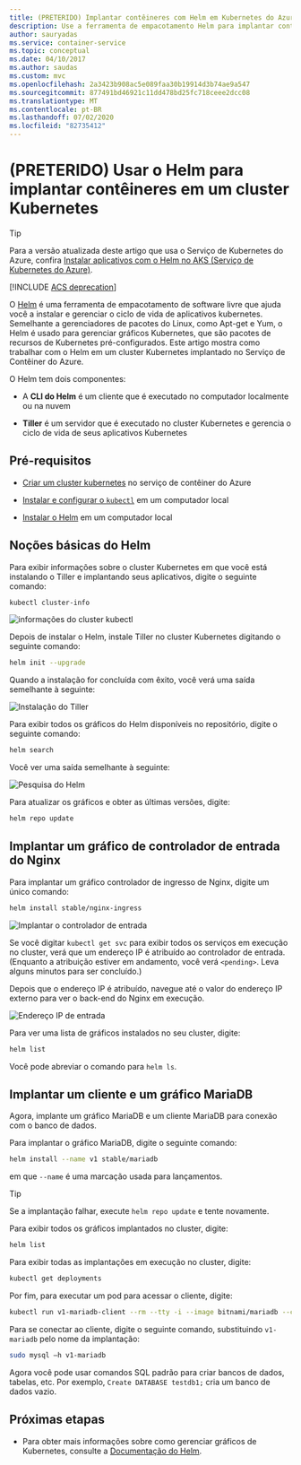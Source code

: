 ```yaml
---
title: (PRETERIDO) Implantar contêineres com Helm em Kubernetes do Azure
description: Use a ferramenta de empacotamento Helm para implantar contêineres em um cluster Kubernetes no Serviço de Contêiner do Azure
author: sauryadas
ms.service: container-service
ms.topic: conceptual
ms.date: 04/10/2017
ms.author: saudas
ms.custom: mvc
ms.openlocfilehash: 2a3423b908ac5e089faa30b19914d3b74ae9a547
ms.sourcegitcommit: 877491bd46921c11dd478bd25fc718ceee2dcc08
ms.translationtype: MT
ms.contentlocale: pt-BR
ms.lasthandoff: 07/02/2020
ms.locfileid: "82735412"
---
```

# <a name="deprecated-use-helm-to-deploy-containers-on-a-kubernetes-cluster"></a>(PRETERIDO) Usar o Helm para implantar contêineres em um cluster Kubernetes

> [!TIP]
> Para a versão atualizada deste artigo que usa o Serviço de Kubernetes do Azure, confira [Instalar aplicativos com o Helm no AKS (Serviço de Kubernetes do Azure)](../../aks/kubernetes-helm.md).

[!INCLUDE [ACS deprecation](../../../includes/container-service-kubernetes-deprecation.md)]

O [Helm](https://github.com/kubernetes/helm/) é uma ferramenta de empacotamento de software livre que ajuda você a instalar e gerenciar o ciclo de vida de aplicativos kubernetes. Semelhante a gerenciadores de pacotes do Linux, como Apt-get e Yum, o Helm é usado para gerenciar gráficos Kubernetes, que são pacotes de recursos de Kubernetes pré-configurados. Este artigo mostra como trabalhar com o Helm em um cluster Kubernetes implantado no Serviço de Contêiner do Azure.

O Helm tem dois componentes: 
* A **CLI do Helm** é um cliente que é executado no computador localmente ou na nuvem  

* **Tiller** é um servidor que é executado no cluster Kubernetes e gerencia o ciclo de vida de seus aplicativos Kubernetes 
 
## <a name="prerequisites"></a>Pré-requisitos

* [Criar um cluster kubernetes](container-service-kubernetes-walkthrough.md) no serviço de contêiner do Azure

* [Instalar e configurar o `kubectl`](../container-service-connect.md) em um computador local

* [Instalar o Helm](https://helm.sh/docs/intro/quickstart/) em um computador local

## <a name="helm-basics"></a>Noções básicas do Helm 

Para exibir informações sobre o cluster Kubernetes em que você está instalando o Tiller e implantando seus aplicativos, digite o seguinte comando:

```bash
kubectl cluster-info 
```
![informações do cluster kubectl](./media/container-service-kubernetes-helm/clusterinfo.png)
 
Depois de instalar o Helm, instale Tiller no cluster Kubernetes digitando o seguinte comando:

```bash
helm init --upgrade
```
Quando a instalação for concluída com êxito, você verá uma saída semelhante à seguinte:

![Instalação do Tiller](./media/container-service-kubernetes-helm/tiller-install.png)
 
 
 
 
Para exibir todos os gráficos do Helm disponíveis no repositório, digite o seguinte comando:

```bash 
helm search 
```

Você ver uma saída semelhante à seguinte:

![Pesquisa do Helm](./media/container-service-kubernetes-helm/helm-search.png)
 
Para atualizar os gráficos e obter as últimas versões, digite:

```bash 
helm repo update 
```
## <a name="deploy-an-nginx-ingress-controller-chart"></a>Implantar um gráfico de controlador de entrada do Nginx 
 
Para implantar um gráfico controlador de ingresso de Nginx, digite um único comando:

```bash
helm install stable/nginx-ingress 
```
![Implantar o controlador de entrada](./media/container-service-kubernetes-helm/nginx-ingress.png)

Se você digitar `kubectl get svc` para exibir todos os serviços em execução no cluster, verá que um endereço IP é atribuído ao controlador de entrada. (Enquanto a atribuição estiver em andamento, você verá `<pending>`. Leva alguns minutos para ser concluído.) 

Depois que o endereço IP é atribuído, navegue até o valor do endereço IP externo para ver o back-end do Nginx em execução. 
 
![Endereço IP de entrada](./media/container-service-kubernetes-helm/ingress-ip-address.png)


Para ver uma lista de gráficos instalados no seu cluster, digite:

```bash
helm list 
```

Você pode abreviar o comando para `helm ls`.
 
 
 
 
## <a name="deploy-a-mariadb-chart-and-client"></a>Implantar um cliente e um gráfico MariaDB

Agora, implante um gráfico MariaDB e um cliente MariaDB para conexão com o banco de dados.

Para implantar o gráfico MariaDB, digite o seguinte comando:

```bash
helm install --name v1 stable/mariadb
```

em que `--name` é uma marcação usada para lançamentos.

> [!TIP]
> Se a implantação falhar, execute `helm repo update` e tente novamente.
>
 
 
Para exibir todos os gráficos implantados no cluster, digite:

```bash 
helm list
```
 
Para exibir todas as implantações em execução no cluster, digite:

```bash
kubectl get deployments 
``` 
 
 
Por fim, para executar um pod para acessar o cliente, digite:

```bash
kubectl run v1-mariadb-client --rm --tty -i --image bitnami/mariadb --command -- bash  
``` 
 
 
Para se conectar ao cliente, digite o seguinte comando, substituindo `v1-mariadb` pelo nome da implantação:

```bash
sudo mysql –h v1-mariadb
```
 
 
Agora você pode usar comandos SQL padrão para criar bancos de dados, tabelas, etc. Por exemplo, `Create DATABASE testdb1;` cria um banco de dados vazio. 
 
 
 
## <a name="next-steps"></a>Próximas etapas

* Para obter mais informações sobre como gerenciar gráficos de Kubernetes, consulte a [Documentação do Helm](https://helm.sh/docs/). 

